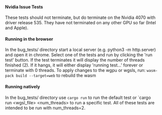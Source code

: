 #### Nvidia Issue Tests
These tests should not terminate, but do terminate on the Nvidia 4070 with driver release 535.
They have not terminated on any other GPU so far (Intel and Apple).

#### Running in the browser
In the bug_tests/ directory start a local server (e.g. python3 -m http.server) and open it in chrome. Select one of the tests and run by clicking the 'run test' button. If the test terminates it will display the number of threads finished (2). If it hangs, it will either display 'running test...' forever or terminate with 0 threads.
To apply changes to the wgpu or wgsls, run:
`wasm-pack build --target=web`
to rebuild the wasm

#### Running natively
In the bug_tests/ directory use
`cargo run` 
to run the default test or
`cargo run <wgsl_file> <num_threads>
to run a specific test. All of these tests are intended to be run with num_threads=2.